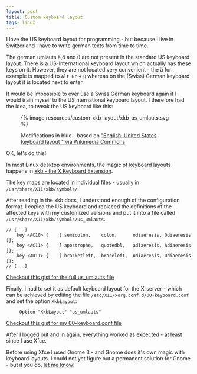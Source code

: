 ```yaml
---
layout: post
title: Custom keyboard layout
tags: linux
---
```


I love the US keyboard layout for programming - but because I live in Switzerland I have
to write german texts from time to time.

The german umlauts ä,ö and ü are not present in the standard US keyboard layout.
There is a US-International keyboard layout which actually has these keys on it. However,
they are not located very convenient - the ä for example is mapped to `Alt Gr` + `Q`
whereas on the (Swiss) German keyboard layout it is located next to enter.

It would be impossible to ever use a Swiss German keyboard again if I would train myself to the US nternational keyboard layout. I therefore had the idea, to tweak the US keyboard like this:

<figure>

{% image resources/custom-xkb-layout/xkb_us_umlauts.svg %}

<figcaption>
Modifications in blue - based on <a href="https://commons.wikimedia.org/wiki/File%3AKB_United_States-NoAltGr.svg">"English: United States keyboard layout
" via Wikimedia Commons</a>
</figcaption>
</figure>

OK, let's do this!

In most Linux desktop environments, the magic of keyboard layouts happens in [xkb - the X Keyboard Extension](https://www.x.org/wiki/XKB/).

The key maps are located in individual files - usually in `/usr/share/X11/xkb/symbols/`.

After reading in the xkb docs, I understood enough of the configuration format. I copied the US keyboard and replaced the definitions of the affected keys with my customized versions and put
it into a file called `/usr/share/X11/xkb/symbols/us_umlauts`.

```xkb
// [...]
    key <AC10> {	[ semicolon,	colon,		odiaeresis,	Odiaeresis	]};
    key <AC11> {	[ apostrophe,	quotedbl,	adiaeresis,	Adiaeresis	]};
    key <AD11> {	[ bracketleft,	braceleft,	udiaeresis,	Udiaeresis	]};
// [...]
```

[Checkout this gist for the full us_umlauts file](https://gist.github.com/raphiz/f48f7062f6ff51cdc34d629bc24063cc)

Finally, I had to set it as default keyboard layout for the X-server - which can be
achieved by editing the file `/etc/X11/xorg.conf.d/00-keyboard.conf` and set the option `XkbLayout`:

```
	 Option "XkbLayout" "us_umlauts"
```

[Checkout this gist for my 00-keyboard.conf file](https://gist.github.com/raphiz/a239e372021a9d218d386b74c843ea1b)

After I logged out and in again, everything worked as expected - at least since I use Xfce.

Before using Xfce  I used Gnome 3 - and Gnome does it's own magic with keyboard layouts.
I could not yet figure out a permanent solution for Gnome - but if you
do, [let me know](/contact/)!

